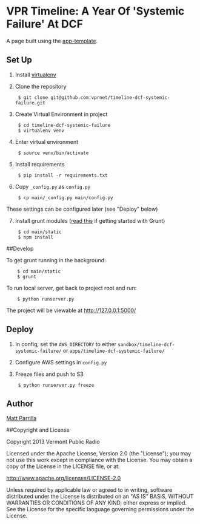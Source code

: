 # VPR Timeline: A Year Of 'Systemic Failure' At DCF

A page built using the [app-template](https://github.com/vprnet/app-template).

## Set Up

1. Install [virtualenv](https://pypi.python.org/pypi/virtualenv)
2. Clone the repository

        $ git clone git@github.com:vprnet/timeline-dcf-systemic-failure.git

3. Create Virtual Environment in project

        $ cd timeline-dcf-systemic-failure
        $ virtualenv venv

4. Enter virtual environment

        $ source venv/bin/activate

5. Install requirements

        $ pip install -r requirements.txt

6. Copy `_config.py` as `config.py`

        $ cp main/_config.py main/config.py

  These settings can be configured later (see "Deploy" below)

7. Install grunt modules ([read this](http://24ways.org/2013/grunt-is-not-weird-and-hard/) if getting started with Grunt)

        $ cd main/static
        $ npm install

##Develop

To get grunt running in the background:

        $ cd main/static
        $ grunt

To run local server, get back to project root and run:

        $ python runserver.py

The project will be viewable at http://127.0.0.1:5000/

## Deploy

1. In config, set the `AWS_DIRECTORY` to either `sandbox/timeline-dcf-systemic-failure/` or `apps/timeline-dcf-systemic-failure/`

2. Configure AWS settings in `config.py`

4. Freeze files and push to S3

        $ python runserver.py freeze

## Author
[Matt Parrilla](http://twitter.com/mattparrilla)

##Copyright and License

Copyright 2013 Vermont Public Radio

Licensed under the Apache License, Version 2.0 (the "License"); you may not use this work except in compliance with the License.
You may obtain a copy of the License in the LICENSE file, or at:

http://www.apache.org/licenses/LICENSE-2.0

Unless required by applicable law or agreed to in writing, software distributed under the License is distributed on an "AS IS" BASIS,
WITHOUT WARRANTIES OR CONDITIONS OF ANY KIND, either express or implied. See the License for the specific language
governing permissions under the License.

